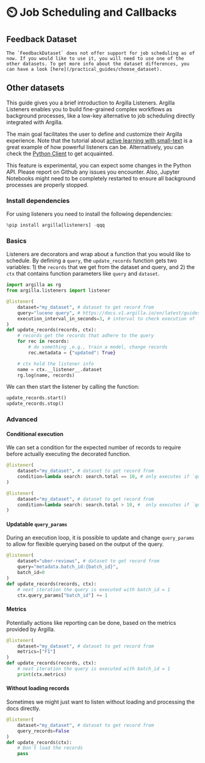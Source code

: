 # ⏲️ Job Scheduling and Callbacks

## Feedback Dataset

```{note}
The `FeedbackDataset` does not offer support for job scheduling as of now. If you would like to use it, you will need to use one of the other datasets. To get more info about the dataset differences, you can have a look [here](/practical_guides/choose_dataset).
```

## Other datasets

This guide gives you a brief introduction to Argilla Listeners. Argilla Listeners enables you to build fine-grained complex workflows as background processes, like a low-key alternative to job scheduling directly integrated with Argilla.

The main goal facilitates the user to define and customize their Argilla experience. Note that the tutorial about [active learning with small-text](/tutorials/notebooks/training-textclassification-smalltext-activelearning.ipynb) is a great example of how powerful listeners can be. Alternatively, you can check the [Python Client](/reference/python/python_listeners.rst) to get acquainted.


<div class="alert alert-info">
This feature is experimental, you can expect some changes in the Python API. Please report on Github any issues you encounter. Also, Jupyter Notebooks might need to be completely restarted to ensure all background processes are properly stopped.
</div>

### Install dependencies

For using listeners you need to install the following dependencies:

```python
%pip install argilla[listeners] -qqq
```

### Basics

Listeners are decorators and wrap about a function that you would like to schedule. By defining a `query`, the `update_records` function gets two variables: 1) the `records` that we get from the dataset and query, and 2) the `ctx` that contains function parameters like `query` and `dataset`.

```python
import argilla as rg
from argilla.listeners import listener

@listener(
    dataset="my_dataset", # dataset to get record from
    query="lucene query", # https://docs.v1.argilla.io/en/latest/guides/query_datasets.html
    execution_interval_in_seconds=3, # interval to check execution of `update_records`
)
def update_records(records, ctx):
    # records get the records that adhere to the query
    for rec in records:
        # do something ,e.g., train a model, change records
        rec.metadata = {"updated": True}

    # ctx hold the listener info
    name = ctx.__listener__.dataset
    rg.log(name, records)
```

We can then start the listener by calling the function:

```python
update_records.start()
update_records.stop()
```

### Advanced

#### Conditional execution

We can set a condition for the expected number of records to require before actually executing the decorated function.

```python
@listener(
    dataset="my_dataset", # dataset to get record from
    condition=lambda search: search.total == 10, # only executes if `query` results in 10 records
)

@listener(
    dataset="my_dataset", # dataset to get record from
    condition=lambda search: search.total > 10, #  only executes if `query` results in more than 10 records
)
```

#### Updatable `query_params`

During an execution loop, it is possible to update and change `query_params` to allow for flexible querying based on the output of the query.

```python
@listener(
    dataset="uber-reviews", # dataset to get record from
    query="metadata.batch_id:{batch_id}",
    batch_id=0
)
def update_records(records, ctx):
    # next iteration the query is executed with batch_id = 1
    ctx.query_params["batch_id"] += 1
```

#### Metrics

Potentially actions like reporting can be done, based on the metrics provided by Argilla.

```python
@listener(
    dataset="my_dataset", # dataset to get record from
    metrics=["F1"]
)
def update_records(records, ctx):
    # next iteration the query is executed with batch_id = 1
    print(ctx.metrics)
```

#### Without loading records

Sometimes we might just want to listen without loading and processing the docs directly.

```python
@listener(
    dataset="my_dataset", # dataset to get record from
    query_records=False
)
def update_records(ctx):
    # Don`t load the records
    pass
```